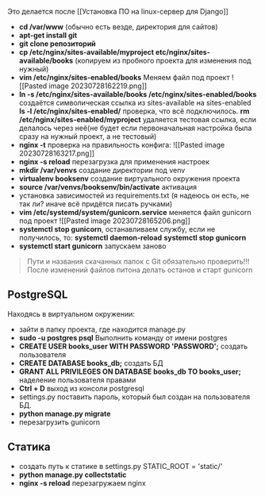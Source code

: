 Это делается после [[Установка ПО на linux-сервер для Django]]
- __cd /var/www__ (обычно есть везде, директория для сайтов)
- __apt-get install git__
- __git clone репозиторий__
-   __cp /etc/nginx/sites-available/myproject etc/nginx/sites-available/books__
 (копируем из пробного проекта для изменения под нужный)
- __vim /etc/nginx/sites-enabled/books__
Меняем файл под проект
![[Pasted image 20230728162219.png]]
- __ln -s /etc/nginx/sites-available/books /etc/nginx/sites-enabled/books__
создаётся символическая ссылка из sites-available на sites-enabled
__ls -l /etc/nginx/sites-enabled/__ проверка, что всё подключилось.
__rm  /etc/nginx/sites-enabled/myproject__ удаляется тестовая ссылка, если делалось через неё(не будет если первоначальная настройка была сразу на нужный проект, а не тестовый)
- __nginx -t__ проверка на правильность конфига:
![[Pasted image 20230728163217.png]]
- __nginx -s reload__ перезагрузка для применения настроек
- __mkdir /var/venvs__ создание директории под venv
- __virtualenv booksenv__ создание виртуального окружения проекта
- __source /var/venvs/booksenv/bin/activate__ активация
- установка зависимостей из requirements.txt (я надеюсь он есть, не так ли? иначе всё придётся писать ручками)
-  __vim /etc/systemd/system/gunicorn.service__ меняется файл gunicorn под проект
![[Pasted image 20230728165206.png]]
- __systemctl stop gunicorn__, останавливаем службу, если не получилось, то:
 __systemctl daemon-reload__
 __systemctl stop gunicorn__
- __systemctl start gunicorn__ запускаем заново
>Пути и названия скачанных папок с Git обязательно проверить!!!
  После изменений файлов питона делать останов и старт gunicorn

## PostgreSQL
Находясь в виртуальном окружении:
- зайти в папку проекта, где находится manage.py
- __sudo -u postgres psql__ Выполнить команду от имени postgres
- __CREATE USER books_user WITH PASSWORD 'PASSWORD';__
 создать пользователя
- __CREATE DATABASE books_db;__ создать БД
- __GRANT ALL PRIVILEGES ON DATABASE books_db TO books_user;__
наделение пользователя правами
- __Ctrl + D__ выход из консоли postgresql
- settings.py поставить пароль, который был создан на пользователя БД.
- __python manage.py migrate__
- перезагрузить gunicorn

## Статика
- создать путь к статике в settings.py
STATIC_ROOT = 'static/'
-  __python manage.py collectstatic__
- __nginx -s reload__ перезагружаем nginx




